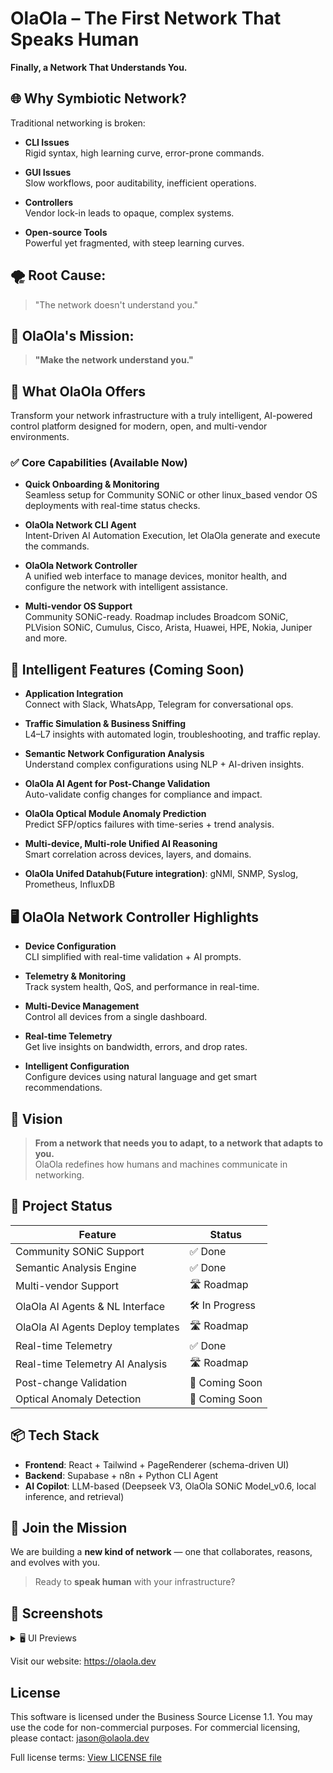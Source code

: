 # OlaOla – The First Network That Speaks Human  
**Finally, a Network That Understands You.**

## 🌐 Why Symbiotic Network?

Traditional networking is broken:

- **CLI Issues**  
  Rigid syntax, high learning curve, error-prone commands.

- **GUI Issues**  
  Slow workflows, poor auditability, inefficient operations.

- **Controllers**  
  Vendor lock-in leads to opaque, complex systems.

- **Open-source Tools**  
  Powerful yet fragmented, with steep learning curves.

## 🌪️ **Root Cause:**  
> "The network doesn't understand you."

## 🧬 **OlaOla's Mission:**  
> **"Make the network understand you."**

## 🚀 What OlaOla Offers

Transform your network infrastructure with a truly intelligent, AI-powered control platform designed for modern, open, and multi-vendor environments.

### ✅ Core Capabilities (Available Now)

- **Quick Onboarding & Monitoring**  
  Seamless setup for Community SONiC or other linux_based vendor OS deployments with real-time status checks.

- **OlaOla Network CLI Agent**  
  Intent-Driven AI Automation Execution, let OlaOla generate and execute the commands.

- **OlaOla Network Controller**  
  A unified web interface to manage devices, monitor health, and configure the network with intelligent assistance.

- **Multi-vendor OS Support**  
  Community SONiC-ready.  Roadmap includes Broadcom SONiC, PLVision SONiC, Cumulus, Cisco, Arista, Huawei, HPE, Nokia, Juniper and more.


## 🧠 Intelligent Features (Coming Soon)

- **Application Integration**  
  Connect with Slack, WhatsApp, Telegram for conversational ops.

- **Traffic Simulation & Business Sniffing**  
  L4–L7 insights with automated login, troubleshooting, and traffic replay.

- **Semantic Network Configuration Analysis**  
  Understand complex configurations using NLP + AI-driven insights.

- **OlaOla AI Agent for Post-Change Validation**  
  Auto-validate config changes for compliance and impact.

- **OlaOla Optical Module Anomaly Prediction**  
  Predict SFP/optics failures with time-series + trend analysis.

- **Multi-device, Multi-role Unified AI Reasoning**  
  Smart correlation across devices, layers, and domains.

- **OlaOla Unifed Datahub(Future integration)**: 
  gNMI, SNMP, Syslog, Prometheus, InfluxDB  


## 🖥️ OlaOla Network Controller Highlights

- **Device Configuration**  
  CLI simplified with real-time validation + AI prompts.

- **Telemetry & Monitoring**  
  Track system health, QoS, and performance in real-time.

- **Multi-Device Management**  
  Control all devices from a single dashboard.

- **Real-time Telemetry**  
  Get live insights on bandwidth, errors, and drop rates.

- **Intelligent Configuration**  
  Configure devices using natural language and get smart recommendations.

## 💬 Vision

> **From a network that needs you to adapt, to a network that adapts to you.**  
> OlaOla redefines how humans and machines communicate in networking.

## 📍 Project Status

| Feature                              | Status         |
|--------------------------------------|----------------|
| Community SONiC Support              | ✅ Done         |
| Semantic Analysis Engine             | ✅ Done         |
| Multi-vendor Support                 | 🛣️ Roadmap      |
| OlaOla AI Agents & NL Interface             | 🛠️ In Progress  |
| OlaOla AI Agents Deploy templates     | 🛣️ Roadmap      |
| Real-time Telemetry                  | ✅ Done         |
| Real-time Telemetry AI Analysis        | 🛣️ Roadmap  |
| Post-change Validation               | 🚧 Coming Soon |
| Optical Anomaly Detection            | 🚧 Coming Soon |

## 📦 Tech Stack

- **Frontend**: React + Tailwind + PageRenderer (schema-driven UI)  
- **Backend**: Supabase + n8n + Python CLI Agent  
- **AI Copilot**: LLM-based (Deepseek V3, OlaOla SONiC Model_v0.6, local inference, and retrieval)  

## 👥 Join the Mission

We are building a **new kind of network** — one that collaborates, reasons, and evolves with you.

> Ready to **speak human** with your infrastructure?

## 📸 Screenshots

<details>
<summary>🖥️ UI Previews</summary>

**OlaOla Controller UI**  
Pls put in the picture above.

</details>

Visit our website: https://olaola.dev

## License
This software is licensed under the Business Source License 1.1.
You may use the code for non-commercial purposes.
For commercial licensing, please contact: jason@olaola.dev

Full license terms: [View LICENSE file](./LICENSE)
